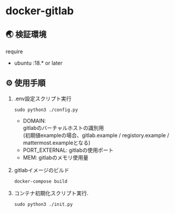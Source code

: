 # docker-gitlab

## 🌏 検証環境

require
- ubuntu :18.* or later

## ⚙ 使用手順
1. .env設定スクリプト実行
    ```
    sudo python3 ./config.py
    ```
    - DOMAIN:  
        gitlabのバーチャルホストの識別用  
        (初期値exampleの場合、gitlab.example / registory.example / mattermost.exampleとなる)
    - PORT_EXTERNAL: gitlabの使用ポート
    - MEM: gitlabのメモリ使用量

1. gitlabイメージのビルド
    ```
    docker-compose build
    ```

1. コンテナ初期化スクリプト実行.
    ```
    sudo python3 ./init.py
    ```
